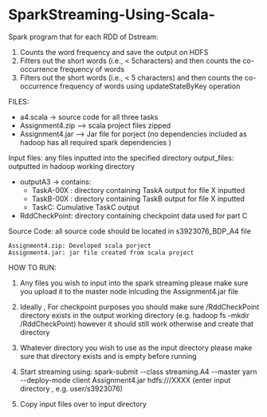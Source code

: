 # SparkStreaming-Using-Scala-
Spark program that for each RDD of Dstream:  
1. Counts the word frequency and save the output on HDFS
2. Filters out the short words (i.e., < 5characters) and then counts the co-occurrence 
frequency of words
3. Filters out the short words (i.e., < 5 characters) and then counts the co-occurrence 
frequency of words using updateStateByKey operation




FILES:
- a4.scala -> source code for all three tasks
- Assignment4.zip --> scala project files zipped 
- Assignment4.jar --> Jar file for porject (no dependencies included as hadoop has all required spark dependencies )




Input files: any files inputted into the specified directory 
output_files: outputted in hadoop working directory 

- outputA3 -> contains:
	- TaskA-00X : directory containing TaskA output for file X inputted 
	- TaskB-00X : directory containing TaskB output for file X inputted 
	- TaskC: Cumulative TaskC output 
- RddCheckPoint: directory containing checkpoint data used for part C



Source Code: all source code should be located in s3923076_BDP_A4 file 
 	
	Assignment4.zip: Developed scala porject 
	Assignment4.jar: jar file created from scala project 
    

HOW TO RUN: 

1. Any files you wish to input into the spark streaming please make sure you upload it to the master node inlcuding the Assignment4.jar file 

2. Ideally , For checkpoint purposes you should make sure /RddCheckPoint directory exists in the output working directory (e.g. hadoop fs -mkdir /RddCheckPoint)
however it should still work otherwise and create that directory 

3. Whatever directory you wish to use as the input directory please make sure that directory exists and is empty before running 

4. Start streaming using:
spark-submit --class streaming.A4 --master yarn --deploy-mode client Assignment4.jar hdfs:///XXXX (enter input directory , e.g. user/s3923076)

5. Copy input files over to input directory
